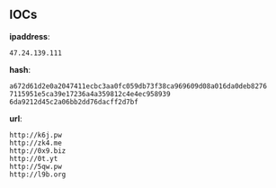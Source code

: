 
## IOCs

__ipaddress__:

```text
47.24.139.111
```
__hash__:

```text
a672d61d2e0a2047411ecbc3aa0fc059db73f38ca969609d08a016da0deb8276
7115951e5ca39e17236a4a359812c4e4ec958939
6da9212d45c2a06bb2dd76dacff2d7bf
```
__url__:

```text
http://k6j.pw
http://zk4.me
http://0x9.biz
http://0t.yt
http://5qw.pw
http://l9b.org
```